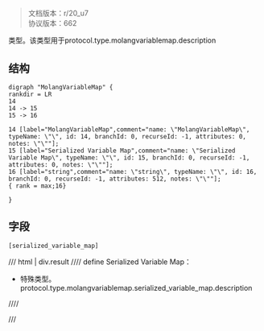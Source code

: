 # <!-- md:samp MolangVariableMap -->

> 文档版本：r/20_u7<br/>协议版本：662

<!-- md:samp MolangVariableMap -->类型。该类型用于protocol.type.molangvariablemap.description

## 结构

```viz
digraph "MolangVariableMap" {
rankdir = LR
14
14 -> 15
15 -> 16

14 [label="MolangVariableMap",comment="name: \"MolangVariableMap\", typeName: \"\", id: 14, branchId: 0, recurseId: -1, attributes: 0, notes: \"\""];
15 [label="Serialized Variable Map",comment="name: \"Serialized Variable Map\", typeName: \"\", id: 15, branchId: 0, recurseId: -1, attributes: 0, notes: \"\""];
16 [label="string",comment="name: \"string\", typeName: \"\", id: 16, branchId: 0, recurseId: -1, attributes: 512, notes: \"\""];
{ rank = max;16}

}

```

## 字段

```title='MolangVariableMap'
[serialized_variable_map]
```

/// html | div.result
//// define
Serialized Variable Map：[<!-- md:samp string -->](../types/string.md)

- 特殊类型。protocol.type.molangvariablemap.serialized_variable_map.description


////

///

